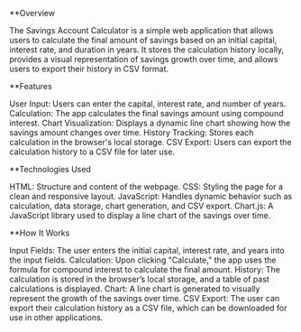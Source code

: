 **Overview


The Savings Account Calculator is a simple web application that allows users to calculate the final amount of savings based on an initial capital, interest rate, and duration in years. It stores the calculation history locally, provides a visual representation of savings growth over time, and allows users to export their history in CSV format.

**Features


User Input: Users can enter the capital, interest rate, and number of years.
Calculation: The app calculates the final savings amount using compound interest.
Chart Visualization: Displays a dynamic line chart showing how the savings amount changes over time.
History Tracking: Stores each calculation in the browser's local storage.
CSV Export: Users can export the calculation history to a CSV file for later use.

**Technologies Used


HTML: Structure and content of the webpage.
CSS: Styling the page for a clean and responsive layout.
JavaScript: Handles dynamic behavior such as calculation, data storage, chart generation, and CSV export.
Chart.js: A JavaScript library used to display a line chart of the savings over time.

**How It Works


Input Fields: The user enters the initial capital, interest rate, and years into the input fields.
Calculation: Upon clicking "Calculate," the app uses the formula for compound interest to calculate the final amount.
History: The calculation is stored in the browser’s local storage, and a table of past calculations is displayed.
Chart: A line chart is generated to visually represent the growth of the savings over time.
CSV Export: The user can export their calculation history as a CSV file, which can be downloaded for use in other applications.
